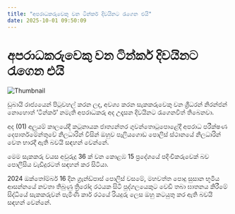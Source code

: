 ```yaml
---
title: "අපරාධකරුවෙකු වන ටින්කර් දිවයිනට රැගෙන එයි"
date: 2025-10-01 09:50:09
---
```


# අපරාධකරුවෙකු වන ටින්කර් දිවයිනට රැගෙන එයි

![Thumbnail](https://helakuru.sgp1.cdn.digitaloceanspaces.com/esana/images/lib/arrested2[1].jpg)

ඩුබායි රාජ්‍යයෙන් පිටුවහල් කරන ලද, අවශ්‍ය කරන සැකකරුවෙකු වන ශ්‍රීධරන් නිරන්ජන් නොහොත් ‘ටින්කර්’ නමැති අපරාධකරු අද උදෑසන දිවයිනට රැගෙනවිත් තිබෙනවා.

අද (01) අලුයම් කාලයේදී කටුනායක ජාත්‍යන්තර ගුවන්තොටුපොළේදී අපරාධ පරීක්ෂණ දෙපාර්තමේන්තුවේ නිලධාරින් විසින් ඔහුව පෑලියගොඩ පොලිස් ස්ථානයේ නිලධාරින් වෙත භාරදී ඇති බවයි සඳහන් වෙන්නේ.

මෙම සැකකරු වයස අවුරුදු 36 ක් වන කොළඹ 15 ප්‍රදේශයේ පදිංචිකරුවෙක් බව පොලීසිය වැඩිදුරටත් සඳහන් කර සිටියා.

2024 ඔක්තෝම්බර් 16 දින ග්‍රෑන්ඩ්පාස් පොලිස් වසමේ, මහවත්ත පොදු සුසාන භූමිය ආසන්නයේ නවතා තිබුණු ත්‍රිරෝද රථයක සිටි පුද්ගලයෙකුට වෙඩි තබා ඝාතනය කිරීමේ සිද්ධියේ සැකකරුවන් පැමිණි කාර් රථයේ රියදුරු ලෙස ඔහු කටයුතු කර ඇති බවයි සඳහන් වෙන්නේ.

